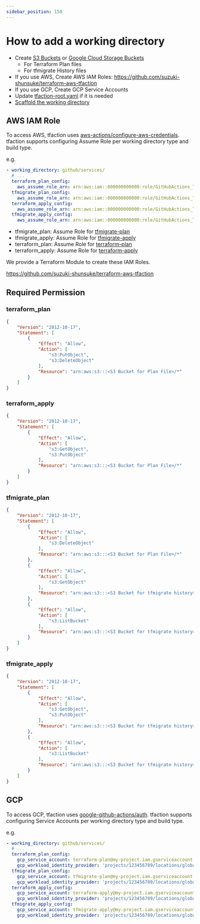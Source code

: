 ```yaml
---
sidebar_position: 150
---
```


# How to add a working directory

* Create [S3 Buckets](https://registry.terraform.io/providers/hashicorp/aws/latest/docs/resources/s3_bucket) or [Google Cloud Storage Buckets](https://registry.terraform.io/providers/hashicorp/google/latest/docs/resources/storage_bucket)
  * For Terraform Plan files
  * For tfmigrate History files
* If you use AWS, Create AWS IAM Roles: https://github.com/suzuki-shunsuke/terraform-aws-tfaction
* If you use GCP, Create GCP Service Accounts
* Update [tfaction-root.yaml](/config/tfaction-root-yaml) if it is needed
* [Scaffold the working directory](/feature/scaffold-working-dir)

## AWS IAM Role

To access AWS, tfaction uses [aws-actions/configure-aws-credentials](https://github.com/aws-actions/configure-aws-credentials).
tfaction supports configuring Assume Role per working directory type and build type.

e.g.

```yaml
- working_directory: github/services/
  # ...
  terraform_plan_config:
    aws_assume_role_arn: arn:aws:iam::000000000000:role/GitHubActions_Terraform_AWS_terraform_plan
  tfmigrate_plan_config:
    aws_assume_role_arn: arn:aws:iam::000000000000:role/GitHubActions_Terraform_AWS_tfmigrate_plan
  terraform_apply_config:
    aws_assume_role_arn: arn:aws:iam::000000000000:role/GitHubActions_Terraform_AWS_terraform_apply
  tfmigrate_apply_config:
    aws_assume_role_arn: arn:aws:iam::000000000000:role/GitHubActions_Terraform_AWS_tfmigrate_apply
```

* tfmigrate_plan: Assume Role for [tfmigrate-plan](https://github.com/suzuki-shunsuke/tfaction/tree/main/tfmigrate-plan)
* tfmigrate_apply: Assume Role for [tfmigrate-apply](https://github.com/suzuki-shunsuke/tfaction/tree/main/tfmigrate-apply)
* terraform_plan: Assume Role for [terraform-plan](https://github.com/suzuki-shunsuke/tfaction/tree/main/terraform-plan)
* terraform_apply: Assume Role for [terraform-apply](https://github.com/suzuki-shunsuke/tfaction/tree/main/terraform-apply)

We provide a Terraform Module to create these IAM Roles.

https://github.com/suzuki-shunsuke/terraform-aws-tfaction

## Required Permission

### terraform_plan

```json
{
    "Version": "2012-10-17",
    "Statement": [
        {
            "Effect": "Allow",
            "Action": [
                "s3:PutObject",
                "s3:DeleteObject"
            ],
            "Resource": "arn:aws:s3:::<S3 Bucket for Plan File>/*"
        }
    ]
}
```

### terraform_apply

```json
{
    "Version": "2012-10-17",
    "Statement": [
        {
            "Effect": "Allow",
            "Action": [
                "s3:GetObject",
                "s3:PutObject"
            ],
            "Resource": "arn:aws:s3:::<S3 Bucket for Plan File>/*"
        }
    ]
}
```

### tfmigrate_plan

```json
{
    "Version": "2012-10-17",
    "Statement": [
        {
            "Effect": "Allow",
            "Action": [
                "s3:DeleteObject"
            ],
            "Resource": "arn:aws:s3:::<S3 Bucket for Plan File>/*"
        },
        {
            "Effect": "Allow",
            "Action": [
                "s3:GetObject"
            ],
            "Resource": "arn:aws:s3:::<S3 Bucket for tfmigrate history>/*"
        },
        {
            "Effect": "Allow",
            "Action": [
                "s3:ListBucket"
            ],
            "Resource": "arn:aws:s3:::<S3 Bucket for tfmigrate history>"
        }
    ]
}
```

### tfmigrate_apply

```json
{
    "Version": "2012-10-17",
    "Statement": [
        {
            "Effect": "Allow",
            "Action": [
                "s3:GetObject",
                "s3:PutObject"
            ],
            "Resource": "arn:aws:s3:::<S3 Bucket for tfmigrate history>/*"
        },
        {
            "Effect": "Allow",
            "Action": [
                "s3:ListBucket"
            ],
            "Resource": "arn:aws:s3:::<S3 Bucket for tfmigrate history>"
        }
    ]
}
```

## GCP

To access GCP, tfaction uses [google-github-actions/auth](https://github.com/google-github-actions/auth).
tfaction supports configuring Service Accounts per working directory type and build type.

e.g.

```yaml
- working_directory: github/services/
  # ...
  terraform_plan_config:
    gcp_service_account: terraform-plan@my-project.iam.gserviceaccount.com
    gcp_workload_identity_provider: 'projects/123456789/locations/global/workloadIdentityPools/my-pool/providers/my-provider'
  tfmigrate_plan_config:
    gcp_service_account: tfmigrate-plan@my-project.iam.gserviceaccount.com
    gcp_workload_identity_provider: 'projects/123456789/locations/global/workloadIdentityPools/my-pool/providers/my-provider'
  terraform_apply_config:
    gcp_service_account: terraform-apply@my-project.iam.gserviceaccount.com
    gcp_workload_identity_provider: 'projects/123456789/locations/global/workloadIdentityPools/my-pool/providers/my-provider'
  tfmigrate_apply_config:
    gcp_service_account: tfmigrate-apply@my-project.iam.gserviceaccount.com
    gcp_workload_identity_provider: 'projects/123456789/locations/global/workloadIdentityPools/my-pool/providers/my-provider'
```
